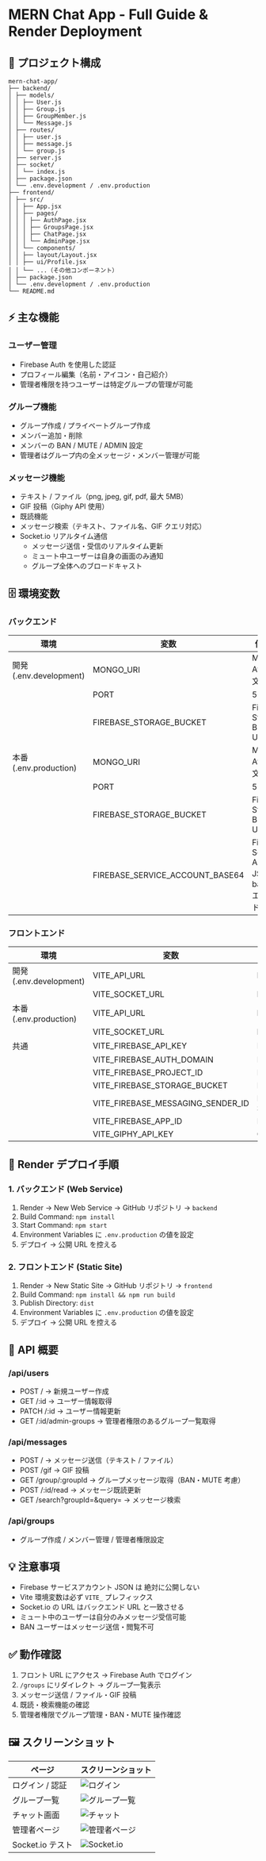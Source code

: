 # MERN Chat App - Full Guide & Render Deployment

## 📁 プロジェクト構成

```
mern-chat-app/
├── backend/
│ ├── models/
│ │ ├── User.js
│ │ ├── Group.js
│ │ ├── GroupMember.js
│ │ └── Message.js
│ ├── routes/
│ │ ├── user.js
│ │ ├── message.js
│ │ └── group.js
│ ├── server.js
│ ├── socket/
│ │ └── index.js
│ ├── package.json
│ └── .env.development / .env.production
├── frontend/
│ ├── src/
│ │ ├── App.jsx
│ │ ├── pages/
│ │ │ ├── AuthPage.jsx
│ │ │ ├── GroupsPage.jsx
│ │ │ ├── ChatPage.jsx
│ │ │ └── AdminPage.jsx
│ │ └── components/
│ │ ├── layout/Layout.jsx
│ │ ├── ui/Profile.jsx
│ │ └── ...（その他コンポーネント）
│ ├── package.json
│ └── .env.development / .env.production
└── README.md
```

## ⚡ 主な機能

### ユーザー管理

- Firebase Auth を使用した認証
- プロフィール編集（名前・アイコン・自己紹介）
- 管理者権限を持つユーザーは特定グループの管理が可能

### グループ機能

- グループ作成 / プライベートグループ作成
- メンバー追加・削除
- メンバーの BAN / MUTE / ADMIN 設定
- 管理者はグループ内の全メッセージ・メンバー管理が可能

### メッセージ機能

- テキスト / ファイル（png, jpeg, gif, pdf, 最大 5MB）
- GIF 投稿（Giphy API 使用）
- 既読機能
- メッセージ検索（テキスト、ファイル名、GIF クエリ対応）
- Socket.io リアルタイム通信
  - メッセージ送信・受信のリアルタイム更新
  - ミュート中ユーザーは自身の画面のみ通知
  - グループ全体へのブロードキャスト

## 🗄️ 環境変数

### バックエンド

| 環境                    | 変数                            | 値 / 説明                                          |
| ----------------------- | ------------------------------- | -------------------------------------------------- |
| 開発 (.env.development) | MONGO_URI                       | MongoDB Atlas 接続文字列                           |
|                         | PORT                            | 5000                                               |
|                         | FIREBASE_STORAGE_BUCKET         | Firebase Storage Bucket URL                        |
| 本番 (.env.production)  | MONGO_URI                       | MongoDB Atlas 接続文字列                           |
|                         | PORT                            | 5000                                               |
|                         | FIREBASE_STORAGE_BUCKET         | Firebase Storage Bucket URL                        |
|                         | FIREBASE_SERVICE_ACCOUNT_BASE64 | Firebase Service Account JSON を base64 エンコード |

### フロントエンド

| 環境                    | 変数                              | 値 / 説明                        |
| ----------------------- | --------------------------------- | -------------------------------- |
| 開発 (.env.development) | VITE_API_URL                      | http://localhost:5000/api        |
|                         | VITE_SOCKET_URL                   | http://localhost:5000            |
| 本番 (.env.production)  | VITE_API_URL                      | https://<backend-render-url>/api |
|                         | VITE_SOCKET_URL                   | https://<backend-render-url>     |
| 共通                    | VITE_FIREBASE_API_KEY             | Firebase API Key                 |
|                         | VITE_FIREBASE_AUTH_DOMAIN         | Firebase Auth Domain             |
|                         | VITE_FIREBASE_PROJECT_ID          | Firebase Project ID              |
|                         | VITE_FIREBASE_STORAGE_BUCKET      | Firebase Storage Bucket          |
|                         | VITE_FIREBASE_MESSAGING_SENDER_ID | Firebase Messaging Sender ID     |
|                         | VITE_FIREBASE_APP_ID              | Firebase App ID                  |
|                         | VITE_GIPHY_API_KEY                | Giphy API Key                    |

## 🔧 Render デプロイ手順

### 1. バックエンド (Web Service)

1. Render → New Web Service → GitHub リポジトリ → `backend`
2. Build Command: `npm install`
3. Start Command: `npm start`
4. Environment Variables に `.env.production` の値を設定
5. デプロイ → 公開 URL を控える

### 2. フロントエンド (Static Site)

1. Render → New Static Site → GitHub リポジトリ → `frontend`
2. Build Command: `npm install && npm run build`
3. Publish Directory: `dist`
4. Environment Variables に `.env.production` の値を設定
5. デプロイ → 公開 URL を控える

## 📝 API 概要

### /api/users

- POST / → 新規ユーザー作成
- GET /:id → ユーザー情報取得
- PATCH /:id → ユーザー情報更新
- GET /:id/admin-groups → 管理者権限のあるグループ一覧取得

### /api/messages

- POST / → メッセージ送信（テキスト / ファイル）
- POST /gif → GIF 投稿
- GET /group/:groupId → グループメッセージ取得（BAN・MUTE 考慮）
- POST /:id/read → メッセージ既読更新
- GET /search?groupId=&query= → メッセージ検索

### /api/groups

- グループ作成 / メンバー管理 / 管理者権限設定

## 💡 注意事項

- Firebase サービスアカウント JSON は 絶対に公開しない
- Vite 環境変数は必ず `VITE_` プレフィックス
- Socket.io の URL はバックエンド URL と一致させる
- ミュート中のユーザーは自分のみメッセージ受信可能
- BAN ユーザーはメッセージ送信・閲覧不可

## ✅ 動作確認

1. フロント URL にアクセス → Firebase Auth でログイン
2. `/groups` にリダイレクト → グループ一覧表示
3. メッセージ送信 / ファイル・GIF 投稿
4. 既読・検索機能の確認
5. 管理者権限でグループ管理・BAN・MUTE 操作確認

## 🖼️ スクリーンショット

| ページ           | スクリーンショット                        |
| ---------------- | ----------------------------------------- |
| ログイン / 認証  | ![ログイン](./screenshots/login.png)      |
| グループ一覧     | ![グループ一覧](./screenshots/groups.png) |
| チャット画面     | ![チャット](./screenshots/chat.png)       |
| 管理者ページ     | ![管理者ページ](./screenshots/admin.png)  |
| Socket.io テスト | ![Socket.io](./screenshots/socket.png)    |
